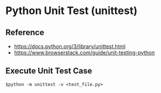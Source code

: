 # Python Unit Test (unittest)

## Reference
- https://docs.python.org/3/library/unittest.html
- https://www.browserstack.com/guide/unit-testing-python

## Execute Unit Test Case
```
$python -m unittest -v <test_file.py>
```